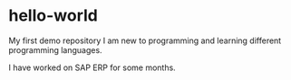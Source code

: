 # hello-world
My first demo repository
I am new to programming and learning different programming languages. 

I have worked on SAP ERP for some months.


